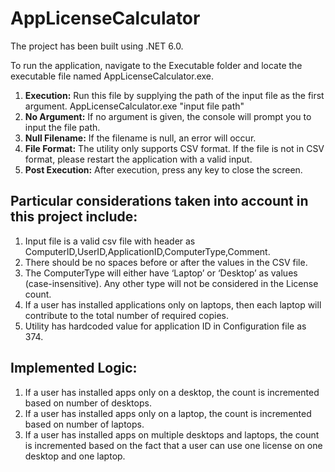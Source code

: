 # AppLicenseCalculator

The project has been built using .NET 6.0.

To run the application, navigate to the Executable folder and locate the executable file named AppLicenseCalculator.exe.

1. **Execution:** Run this file by supplying the path of the input file as the first argument.
AppLicenseCalculator.exe "input file path"
2. **No Argument:** If no argument is given, the console will prompt you to input the file path.
3. **Null Filename:** If the filename is null, an error will occur.
4. **File Format:** The utility only supports CSV format. If the file is not in CSV format, please restart the application with a valid input.
5. **Post Execution:** After execution, press any key to close the screen.


Particular considerations taken into account in this project include:
-------------------------------------------------------------------------
1. Input file is a valid csv file with header as ComputerID,UserID,ApplicationID,ComputerType,Comment.
2. There should be no spaces before or after the values in the CSV file.
3. The ComputerType will either have ‘Laptop’ or ‘Desktop’ as values (case-insensitive). Any other type will not be considered in the License count.
4. If a user has installed applications only on laptops, then each laptop will contribute to the total number of required copies. 
5. Utility has hardcoded value for application ID in Configuration file as 374.

Implemented Logic:
--------------------------
1. If a user has installed apps only on a desktop, the count is incremented based on number of desktops.
2. If a user has installed apps only on a laptop, the count is incremented based on number of laptops.
3. If a user has installed apps on multiple desktops and laptops, the count is incremented based on the fact that a user can use one license on one desktop and one laptop.
